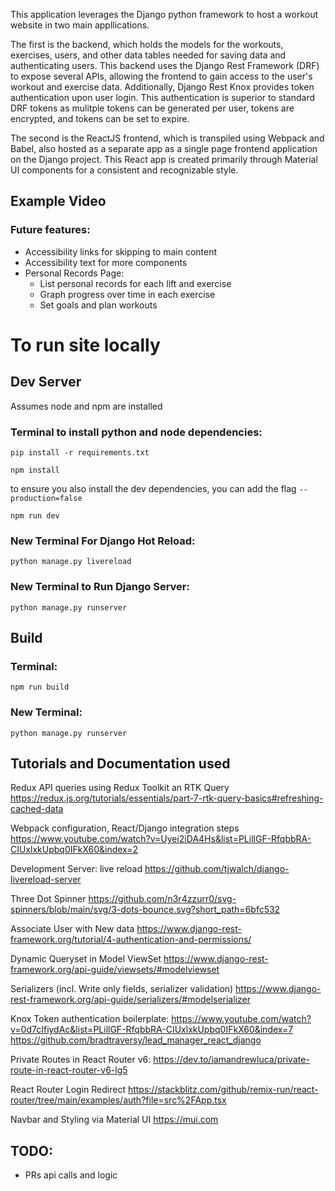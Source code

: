 This application leverages the Django python framework to host a workout website in two main appllications. 

The first is the backend, which holds the models for the workouts, exercises, users, and other data tables needed for saving data and authenticating users. This backend uses the Django Rest Framework (DRF) to expose several APIs, allowing the frontend to gain access to the user's workout and exercise data. Additionally, Django Rest Knox provides token authentication upon user login. This authentication is superior to standard DRF tokens as mulitple tokens can be generated per user, tokens are encrypted, and tokens can be set to expire.

The second is the ReactJS frontend, which is transpiled using Webpack and Babel, also hosted as a separate app as a single page frontend application on the Django project. This React app is created primarily through Material UI components for a consistent and recognizable style.

## Example Video


### Future features:
- Accessibility links for skipping to main content
- Accessibility text for more components
- Personal Records Page:
    - List personal records for each lift and exercise
    - Graph progress over time in each exercise
    - Set goals and plan workouts

# To run site locally
## Dev Server
Assumes node and npm are installed
### Terminal to install python and node dependencies:
`pip install -r requirements.txt`

`npm install`

to ensure you also install the dev dependencies, you can add the flag `--production=false`

`npm run dev`

### New Terminal For Django Hot Reload:
`python manage.py livereload`

### New Terminal to Run Django Server:
`python manage.py runserver`


## Build
### Terminal:
`npm run build`

### New Terminal:
`python manage.py runserver`


## Tutorials and Documentation used
Redux API queries using Redux Toolkit an RTK Query
https://redux.js.org/tutorials/essentials/part-7-rtk-query-basics#refreshing-cached-data

Webpack configuration, React/Django integration steps
https://www.youtube.com/watch?v=Uyei2iDA4Hs&list=PLillGF-RfqbbRA-CIUxlxkUpbq0IFkX60&index=2

Development Server: live reload
https://github.com/tjwalch/django-livereload-server

Three Dot Spinner
https://github.com/n3r4zzurr0/svg-spinners/blob/main/svg/3-dots-bounce.svg?short_path=6bfc532

Associate User with New data
https://www.django-rest-framework.org/tutorial/4-authentication-and-permissions/

Dynamic Queryset in Model ViewSet
https://www.django-rest-framework.org/api-guide/viewsets/#modelviewset

Serializers (incl. Write only fields, serializer validation)
https://www.django-rest-framework.org/api-guide/serializers/#modelserializer

Knox Token authentication boilerplate:
https://www.youtube.com/watch?v=0d7cIfiydAc&list=PLillGF-RfqbbRA-CIUxlxkUpbq0IFkX60&index=7
https://github.com/bradtraversy/lead_manager_react_django

Private Routes in React Router v6:
https://dev.to/iamandrewluca/private-route-in-react-router-v6-lg5

React Router Login Redirect
https://stackblitz.com/github/remix-run/react-router/tree/main/examples/auth?file=src%2FApp.tsx

Navbar and Styling via Material UI
https://mui.com

## TODO:
- PRs api calls and logic
